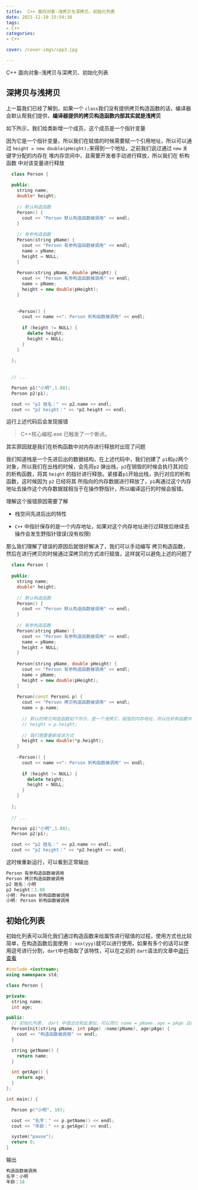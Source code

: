 ```yaml
---
title:  C++ 面向对象-浅拷贝与深拷贝、初始化列表
date: 2021-11-10 15:54:38
tags:
- C++
categories:
- C++

cover: /cover-imgs/cpp3.jpg

---
```

 C++ 面向对象-浅拷贝与深拷贝、初始化列表

<!-- more -->

## 深拷贝与浅拷贝

上一篇我们已经了解到，如果一个 `class`我们没有提供拷贝构造函数的话，编译器会默认帮我们提供，**编译器提供的拷贝构造函数内部其实就是浅拷贝** 


如下所示，我们给类新增一个成员，这个成员是一个指针变量

因为它是一个指针变量，所以我们在赋值的时候需要赋一个引用地址，所以可以通过 `height = new double(pHeight);`来得到一个地址，之前我们说过通过 `new` 关键字分配的内存在 堆内存空间中，且需要开发者手动进行释放，所以我们在 析构函数 中对该变量进行释放


```C++
  class Person {
  
  public:
    string name;
    double* height;
  
    // 默认构造函数
    Person() {
      cout << "Person 默认构造函数被调用" << endl;
    }
  
    // 有参构造函数
    Person(string pName) {
      cout << "Person 有参构造函数被调用" << endl;
      name = pName;
      height = NULL;
    }
  
    Person(string pName, double pHeight) {
      cout << "Person 有参构造函数被调用" << endl;
      name = pName;
      height = new double(pHeight);
    }
  
  
    ~Person() {
      cout << name <<": Person 析构函数被调用" << endl;
  
      if (height != NULL) {
        delete height;
        height = NULL;
      }
    }
  
  };
  
  
  // ...

  Person p1("小明",1.88);
  Person p2(p1);

  cout << "p2 姓名：" << p2.name << endl;
  cout << "p2 height：" << *p2.height << endl;

```


运行上述代码后会发现报错

> C++核心编程.exe 已触发了一个断点。



其实原因就是我们在析构函数中对内存进行释放时出现了问题

我们知道栈是一个先进后出的数据结构，在上述代码中，我们创建了 `p1`和`p2`两个对象，所以我们在出栈的时候，会先将`p2` 弹出栈，`p2`在销毁的时候会执行其对应的析构函数，将其 `height` 的指针进行释放。紧接着`p1`开始出栈，执行对应的析构函数，这时候因为 `p2` 已经将其 所指向的内存数据进行释放了，`p1`再通过这个内存地址去操作这个内存数据就相当于在操作野指针，所以编译运行的时候会报错。

理解这个报错原因需要了解

- 栈空间先进后出的特性

- `C++` 中指针保存的是一个内存地址，如果对这个内存地址进行过释放后继续去操作会发生野指针错误(没有权限)


那么我们理解了错误的原因后就很好解决了，我们可以手动编写 拷贝构造函数，然后在进行拷贝的时候通过深拷贝的方式进行赋值，这样就可以避免上述的问题了

```C++
  class Person {
  
  public:
    string name;
    double* height;
  
    // 默认构造函数
    Person() {
      cout << "Person 默认构造函数被调用" << endl;
    }
  
    // 有参构造函数
    Person(string pName) {
      cout << "Person 有参构造函数被调用" << endl;
      name = pName;
      height = NULL;
    }
  
    Person(string pName, double pHeight) {
      cout << "Person 有参构造函数被调用" << endl;
      name = pName;
      height = new double(pHeight);
    }
  
    Person(const Person& p) {
      cout << "Person 拷贝构造函数被调用" << endl;
      name = p.name;
  
      // 默认的拷贝构造函数如下所示，是一个浅拷贝，赋值的内存地址，所以在析构函数中删除时会出现问题
      // height = p.height;
  
      // 我们需要重新成该方式
      height = new double(*p.height);
    }
  
    ~Person() {
      cout << name <<": Person 析构函数被调用" << endl;
  
      if (height != NULL) {
        delete height;
        height = NULL;
      }
    }
  
  };
  
  // ...

  Person p1("小明",1.88);
  Person p2(p1);

  cout << "p2 姓名：" << p2.name << endl;
  cout << "p2 height：" << *p2.height << endl;

```


这时候重新运行，可以看到正常输出

```C++
Person 有参构造函数被调用
Person 拷贝构造函数被调用
p2 姓名：小明
p2 height：1.88
小明: Person 析构函数被调用
小明: Person 析构函数被调用
```



## 初始化列表

初始化列表可以简化我们通过构造函数来给属性进行赋值的过程，使用方式也比较简单，在构造函数后面使用 `: xxx(yyy)`就可以进行使用，如果有多个的话可以使用逗号进行分割，`dart`中也吸取了该特性，可以在之前的 `dart`语法的文章中[进行查看](https://blog.liufengmao.cn/2021/02/03/flutter/dart%20%E8%AF%AD%E6%B3%95%E4%BA%8C/#3-%E5%88%9D%E5%A7%8B%E5%8C%96%E5%88%97%E8%A1%A8)


```C++
#include <iostream>;
using namespace std;

class Person {

private:
  string name;
  int age;

public:
  // 初始化列表， dart 中语法也和此类似，可以简化 name = pName，age = pAge 这种写法
  PersonInit(string pName, int pAge) :name(pName), age(pAge) {
    cout << "构造函数被调用" << endl;
  }

  string getName() {
    return name;
  }

  int getAge() {
    return age;
  }
};

int main() {

  Person p("小明", 18);

  cout << "名字：" << p.getName() << endl;
  cout << "年龄：" << p.getAge() << endl;

  system("pause");
  return 0;
}
```


输出

```C++
构造函数被调用
名字：小明
年龄：18
```


